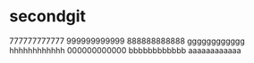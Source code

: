 # secondgit
777777777777
999999999999
888888888888
gggggggggggg
hhhhhhhhhhhh
000000000000
bbbbbbbbbbbb
aaaaaaaaaaaa
